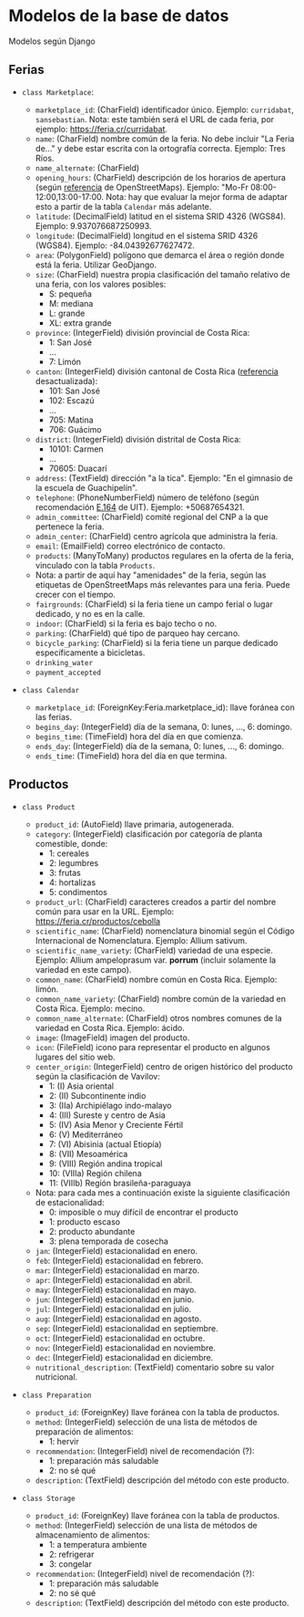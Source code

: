 # Modelos de la base de datos

Modelos según Django

## Ferias

- `class Marketplace`:
  - `marketplace_id`: (CharField) identificador único. Ejemplo: `curridabat`, `sansebastian`. Nota: este también será el URL de cada feria, por ejemplo: https://feria.cr/curridabat.
  - `name`: (CharField) nombre común de la feria. No debe incluir "La Feria de..." y debe estar escrita con la ortografía correcta. Ejemplo: Tres Ríos.
  - `name_alternate`: (CharField)
  - `opening_hours`: (CharField) descripción de los horarios de apertura (según [referencia](https://wiki.openstreetmap.org/wiki/Key:opening_hours) de OpenStreetMaps). Ejemplo: "Mo-Fr 08:00-12:00,13:00-17:00. Nota: hay que evaluar la mejor forma de adaptar esto a partir de la tabla `Calendar` más adelante.
  - `latitude`: (DecimalField) latitud en el sistema SRID 4326 (WGS84). Ejemplo: 9.937076687250993.
  - `longitude`: (DecimalField) longitud en el sistema SRID 4326 (WGS84). Ejemplo: -84.04392677627472.
  - `area`: (PolygonField) polígono que demarca el área o región donde está la feria. Utilizar GeoDjango.
  - `size`: (CharField) nuestra propia clasificación del tamaño relativo de una feria, con los valores posibles:
    - S: pequeña
    - M: mediana
    - L: grande
    - XL: extra grande
  - `province`: (IntegerField) división provincial de Costa Rica:
    - 1: San José
    - ...
    - 7: Limón
  - `canton`: (IntegerField) división cantonal de Costa Rica ([referencia](https://ccp.ucr.ac.cr/bvp/mapoteca/CostaRica/generales/atlas_cantonal_1984/) desactualizada):
    - 101: San José
    - 102: Escazú
    - ...
    - 705: Matina
    - 706: Guácimo
  - `district`: (IntegerField) división distrital de Costa Rica:
    - 10101: Carmen
    - ...
    - 70605: Duacarí
  - `address`: (TextField) dirección "a la tica". Ejemplo: "En el gimnasio de la escuela de Guachipelín".
  - `telephone`: (PhoneNumberField) número de teléfono (según recomendación [E.164](https://en.wikipedia.org/wiki/E.164) de UIT). Ejemplo: +50687654321.
  - `admin_committee`: (CharField) comité regional del CNP a la que pertenece la feria.
  - `admin_center`: (CharField) centro agrícola que administra la feria.
  - `email`: (EmailField) correo electrónico de contacto.
  - `products`: (ManyToMany) productos regulares en la oferta de la feria, vinculado con la tabla `Products`.
  - Nota: a partir de aquí hay "amenidades" de la feria, según las etiquetas de OpenStreetMaps más relevantes para una feria. Puede crecer con el tiempo.
  - `fairgrounds`: (CharField) si la feria tiene un campo ferial o lugar dedicado, y no es en la calle.
  - `indoor`: (CharField) si la feria es bajo techo o no.
  - `parking`: (CharField) qué tipo de parqueo hay cercano.
  - `bicycle_parking`: (CharField) si la feria tiene un parque dedicado específicamente a bicicletas.
  - `drinking_water`
  - `payment_accepted`

- `class Calendar`
  - `marketplace_id`: (ForeignKey:Feria.marketplace_id): llave foránea con las ferias.
  - `begins_day`: (IntegerField) día de la semana, 0: lunes, ..., 6: domingo.
  - `begins_time`: (TimeField) hora del día en que comienza.
  - `ends_day`: (IntegerField) día de la semana, 0: lunes, ..., 6: domingo.
  - `ends_time`: (TimeField) hora del día en que termina.

## Productos

- `class Product`
  - `product_id`: (AutoField) llave primaria, autogenerada.
  - `category`: (IntegerField) clasificación por categoría de planta comestible, donde:
    - 1: cereales
    - 2: legumbres
    - 3: frutas
    - 4: hortalizas
    - 5: condimentos  
  - `product_url`: (CharField) caracteres creados a partir del nombre común para usar en la URL. Ejemplo: https://feria.cr/productos/cebolla
  - `scientific_name`: (CharField) nomenclatura binomial según el Código Internacional de Nomenclatura. Ejemplo: Allium sativum.
  - `scientific_name_variety`: (CharField) variedad de una especie. Ejemplo: Allium ampeloprasum var. **porrum** (incluir solamente la variedad en este campo).
  - `common_name`: (CharField) nombre común en Costa Rica. Ejemplo: limón.
  - `common_name_variety`: (CharField) nombre común de la variedad en Costa Rica. Ejemplo: mecino.
  - `common_name_alternate`: (CharField) otros nombres comunes de la variedad en Costa Rica. Ejemplo: ácido.
  - `image`: (ImageField) imagen del producto.
  - `icon`: (FileField) icono para representar el producto en algunos lugares del sitio web.
  - `center_origin`: (IntegerField) centro de origen histórico del producto según la clasificación de Vavilov:
    - 1: (I) Asia oriental
    - 2: (II) Subcontinente indio
    - 3: (IIa) Archipiélago indo-malayo
    - 4: (III) Sureste y centro de Asia
    - 5: (IV) Asia Menor y Creciente Fértil
    - 6: (V) Mediterráneo
    - 7: (VI) Abisinia (actual Etiopía)
    - 8: (VII) Mesoamérica
    - 9: (VIII) Región andina tropical
    - 10: (VIIIa) Región chilena
    - 11: (VIIIb) Región brasileña-paraguaya
  - Nota: para cada mes a continuación existe la siguiente clasificación de estacionalidad:
    - 0: imposible o muy difícil de encontrar el producto
    - 1: producto escaso
    - 2: producto abundante
    - 3: plena temporada de cosecha
  - `jan`: (IntegerField) estacionalidad en enero.
  - `feb`: (IntegerField) estacionalidad en febrero.
  - `mar`: (IntegerField) estacionalidad en marzo.
  - `apr`: (IntegerField) estacionalidad en abril.
  - `may`: (IntegerField) estacionalidad en mayo.
  - `jun`: (IntegerField) estacionalidad en junio.
  - `jul`: (IntegerField) estacionalidad en julio.
  - `aug`: (IntegerField) estacionalidad en agosto.
  - `sep`: (IntegerField) estacionalidad en septiembre.
  - `oct`: (IntegerField) estacionalidad en octubre.
  - `nov`: (IntegerField) estacionalidad en noviembre.
  - `dec`: (IntegerField) estacionalidad en diciembre.
  - `nutritional_description`: (TextField) comentario sobre su valor nutricional.

- `class Preparation`
  - `product_id`: (ForeignKey) llave foránea con la tabla de productos.
  - `method`: (IntegerField) selección de una lista de métodos de preparación de alimentos:
    - 1: hervir
  - `recommendation`: (IntegerField) nivel de recomendación (?):
    - 1: preparación más saludable
    - 2: no sé qué
  - `description`: (TextField) descripción del método con este producto.

- `class Storage`
  - `product_id`: (ForeignKey) llave foránea con la tabla de productos.
  - `method`: (IntegerField) selección de una lista de métodos de almacenamiento de alimentos:
    - 1: a temperatura ambiente
    - 2: refrigerar
    - 3: congelar
  - `recommendation`: (IntegerField) nivel de recomendación (?):
    - 1: preparación más saludable
    - 2: no sé qué
  - `description`: (TextField) descripción del método con este producto.
